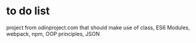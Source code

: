 # to do list
project from odinproject.com that should make use of class, ES6 Modules, webpack, npm, OOP principles, JSON
